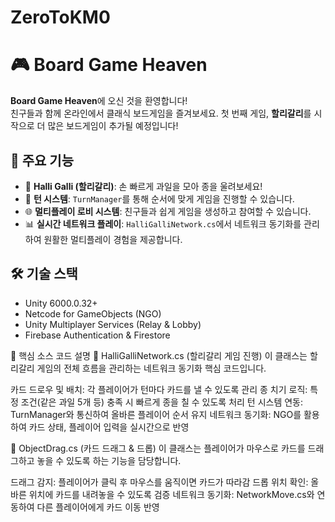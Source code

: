 # ZeroToKM0
# 🎮 Board Game Heaven

**Board Game Heaven**에 오신 것을 환영합니다!  
친구들과 함께 온라인에서 클래식 보드게임을 즐겨보세요. 첫 번째 게임, **할리갈리**를 시작으로 더 많은 보드게임이 추가될 예정입니다!

## 🚀 주요 기능
- 🍓 **Halli Galli (할리갈리)**: 손 빠르게 과일을 모아 종을 울려보세요!  
- 🔄 **턴 시스템**: `TurnManager`를 통해 순서에 맞게 게임을 진행할 수 있습니다.  
- 🌐 **멀티플레이 로비 시스템**: 친구들과 쉽게 게임을 생성하고 참여할 수 있습니다.  
- 📊 **실시간 네트워크 플레이**: `HalliGalliNetwork.cs`에서 네트워크 동기화를 관리하여 원활한 멀티플레이 경험을 제공합니다.  

## 🛠️ 기술 스택
- Unity 6000.0.32+
- Netcode for GameObjects (NGO)
- Unity Multiplayer Services (Relay & Lobby)
- Firebase Authentication & Firestore

📌 핵심 소스 코드 설명
🎲 HalliGalliNetwork.cs (할리갈리 게임 진행)
이 클래스는 할리갈리 게임의 전체 흐름을 관리하는 네트워크 동기화 핵심 코드입니다.

카드 드로우 및 배치: 각 플레이어가 턴마다 카드를 낼 수 있도록 관리
종 치기 로직: 특정 조건(같은 과일 5개 등) 충족 시 빠르게 종을 칠 수 있도록 처리
턴 시스템 연동: TurnManager와 통신하여 올바른 플레이어 순서 유지
네트워크 동기화: NGO를 활용하여 카드 상태, 플레이어 입력을 실시간으로 반영

🎴 ObjectDrag.cs (카드 드래그 & 드롭)
이 클래스는 플레이어가 마우스로 카드를 드래그하고 놓을 수 있도록 하는 기능을 담당합니다.

드래그 감지: 플레이어가 클릭 후 마우스를 움직이면 카드가 따라감
드롭 위치 확인: 올바른 위치에 카드를 내려놓을 수 있도록 검증
네트워크 동기화: NetworkMove.cs와 연동하여 다른 플레이어에게 카드 이동 반영
